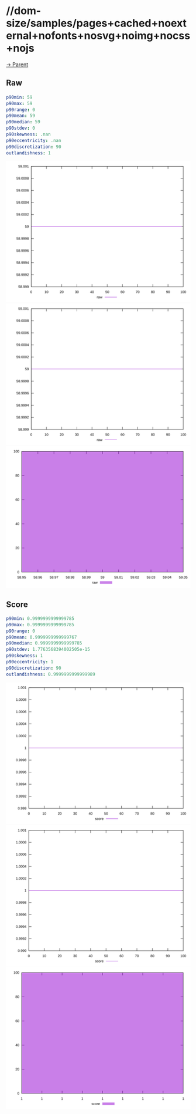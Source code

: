 
# //dom-size/samples/pages+cached+noexternal+nofonts+nosvg+noimg+nocss+nojs

[→ Parent](../..)


## Raw


```yaml
p90min: 59
p90max: 59
p90range: 0
p90mean: 59
p90median: 59
p90stdev: 0
p90skewness: .nan
p90eccentricity: .nan
p90discretization: 90
outlandishness: 1

```

![PLOT: raw-values](./raw/values.svg)![PLOT: raw-sorted](./raw/sorted.svg)![PLOT: raw-histogram](./raw/histogram.svg)
## Score


```yaml
p90min: 0.9999999999999785
p90max: 0.9999999999999785
p90range: 0
p90mean: 0.9999999999999767
p90median: 0.9999999999999785
p90stdev: 1.7763568394002505e-15
p90skewness: 1
p90eccentricity: 1
p90discretization: 90
outlandishness: 0.9999999999999989

```

![PLOT: score-values](./score/values.svg)![PLOT: score-sorted](./score/sorted.svg)![PLOT: score-histogram](./score/histogram.svg)
